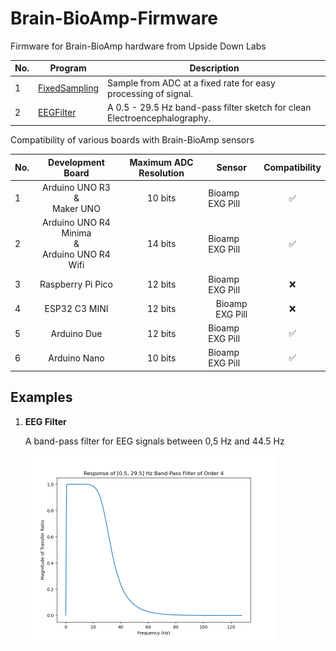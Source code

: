 # Brain-BioAmp-Firmware
Firmware for Brain-BioAmp hardware from Upside Down Labs

| No. | Program| Description |
| ---- | ---- | ---- |
|1 | [FixedSampling](1_FixedSampling)| Sample from ADC at a fixed rate for easy processing of signal.|
|2 | [EEGFilter](2_EEGFilter)| A 0.5 - 29.5 Hz band-pass filter sketch for clean Electroencephalography.|

Compatibility of various boards with Brain-BioAmp sensors
<table>
    <thead>
        <tr>
            <th>No.</th>
            <th>Development Board</th>
             <th>Maximum ADC Resolution</th>
            <th>Sensor</th>
            <th>Compatibility</th>
        </tr>
    </thead>
    <tbody>
        <tr>
            <td >1</td>
            <td align= "center" >Arduino UNO R3<br>&<br>Maker UNO</td>
            <td align = "center" >10 bits</td>
            <td>Bioamp EXG Pill</td>
            <td align = "center">✅</td>
        </tr>
        <tr>
            <td >2</td>
            <td align = "center" >Arduino UNO R4 Minima<br>&<br>Arduino UNO R4 Wifi</td>
            <td align = "center">14 bits</td>
            <td>Bioamp EXG Pill</td>
            <td align= "center">✅</td>
        </tr>
        <tr>
            <td >3</td>
            <td align = "center" >Raspberry Pi Pico</td>
            <td align = "center" >12 bits</td>
            <td>Bioamp EXG Pill</td>
            <td align = "center">❌</td>
        </tr>
       <tr>
             <td >4</td>
            <td align= "center"  >ESP32 C3 MINI</td>
           <td align = "center" >12 bits</td>
            <td align = "center">Bioamp EXG Pill</td>
            <td align= "center">❌</td>
        </tr>
        <tr>
             <td >5</td>
            <td align= "center"  >Arduino Due</td>
           <td align = "center" >12 bits</td>
            <td>Bioamp EXG Pill</td>
            <td align = "center">✅</td>
        </tr>
        <tr>
             <td>6</td>
            <td align= "center"  >Arduino Nano</td>
           <td align = "center" >10 bits</td>
            <td>Bioamp EXG Pill</td>
            <td align = "center">✅</td>
        </tr>
        </tbody>
    </table>

## Examples

1. **EEG Filter**

    A band-pass filter for EEG signals between 0,5 Hz and 44.5 Hz 

    <img src="2_EEGFilter/EEGFilter.png" height="300" width="400">
